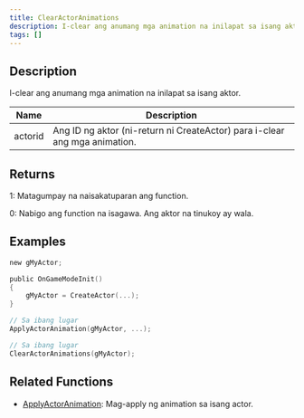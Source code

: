 ```yaml
---
title: ClearActorAnimations
description: I-clear ang anumang mga animation na inilapat sa isang aktor.
tags: []
---
```


<VersionWarn version='SA-MP 0.3.7' />

## Description

I-clear ang anumang mga animation na inilapat sa isang aktor.

| Name    | Description                                                                |
| ------- | -------------------------------------------------------------------------- |
| actorid | Ang ID ng aktor (ni-return ni CreateActor) para i-clear ang mga animation. |

## Returns

1: Matagumpay na naisakatuparan ang function.

0: Nabigo ang function na isagawa. Ang aktor na tinukoy ay wala.

## Examples

```c
new gMyActor;

public OnGameModeInit()
{
    gMyActor = CreateActor(...);
}

// Sa ibang lugar
ApplyActorAnimation(gMyActor, ...);

// Sa ibang lugar
ClearActorAnimations(gMyActor);
```

## Related Functions

- [ApplyActorAnimation](ApplyActorAnimation): Mag-apply ng animation sa isang actor.